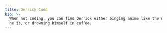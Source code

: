 ```yaml
---
title: Derrick Cudd
bio: >-
  When not coding, you can find Derrick either binging anime like the weeb ass
  he is, or drowning himself in coffee.
---
```


